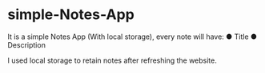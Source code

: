 # simple-Notes-App

It is a simple Notes App (With local storage), every note will have:
● Title
● Description


I used local storage to retain notes after refreshing the website.
